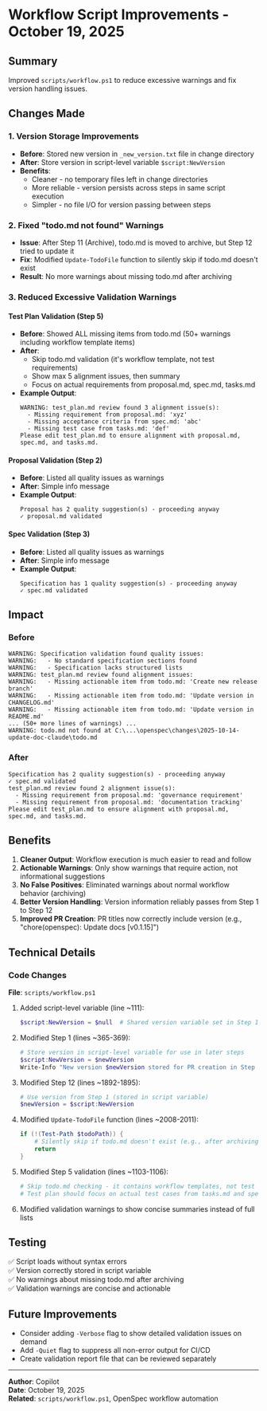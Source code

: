 # Workflow Script Improvements - October 19, 2025

## Summary

Improved `scripts/workflow.ps1` to reduce excessive warnings and fix version handling issues.

## Changes Made

### 1. **Version Storage Improvements**
- **Before**: Stored new version in `_new_version.txt` file in change directory
- **After**: Store version in script-level variable `$script:NewVersion`
- **Benefits**:
  - Cleaner - no temporary files left in change directories
  - More reliable - version persists across steps in same script execution
  - Simpler - no file I/O for version passing between steps

### 2. **Fixed "todo.md not found" Warnings**
- **Issue**: After Step 11 (Archive), todo.md is moved to archive, but Step 12 tried to update it
- **Fix**: Modified `Update-TodoFile` function to silently skip if todo.md doesn't exist
- **Result**: No more warnings about missing todo.md after archiving

### 3. **Reduced Excessive Validation Warnings**

#### Test Plan Validation (Step 5)
- **Before**: Showed ALL missing items from todo.md (50+ warnings including workflow template items)
- **After**: 
  - Skip todo.md validation (it's workflow template, not test requirements)
  - Show max 5 alignment issues, then summary
  - Focus on actual requirements from proposal.md, spec.md, tasks.md
- **Example Output**:
  ```
  WARNING: test_plan.md review found 3 alignment issue(s):
    - Missing requirement from proposal.md: 'xyz'
    - Missing acceptance criteria from spec.md: 'abc'
    - Missing test case from tasks.md: 'def'
  Please edit test_plan.md to ensure alignment with proposal.md, spec.md, and tasks.md.
  ```

#### Proposal Validation (Step 2)
- **Before**: Listed all quality issues as warnings
- **After**: Simple info message
- **Example Output**:
  ```
  Proposal has 2 quality suggestion(s) - proceeding anyway
  ✓ proposal.md validated
  ```

#### Spec Validation (Step 3)
- **Before**: Listed all quality issues as warnings
- **After**: Simple info message
- **Example Output**:
  ```
  Specification has 1 quality suggestion(s) - proceeding anyway
  ✓ spec.md validated
  ```

## Impact

### Before
```
WARNING: Specification validation found quality issues:
WARNING:   - No standard specification sections found
WARNING:   - Specification lacks structured lists
WARNING: test_plan.md review found alignment issues:
WARNING:   - Missing actionable item from todo.md: 'Create new release branch'
WARNING:   - Missing actionable item from todo.md: 'Update version in CHANGELOG.md'
WARNING:   - Missing actionable item from todo.md: 'Update version in README.md'
... (50+ more lines of warnings) ...
WARNING: todo.md not found at C:\...\openspec\changes\2025-10-14-update-doc-claude\todo.md
```

### After
```
Specification has 2 quality suggestion(s) - proceeding anyway
✓ spec.md validated
test_plan.md review found 2 alignment issue(s):
  - Missing requirement from proposal.md: 'governance requirement'
  - Missing requirement from proposal.md: 'documentation tracking'
Please edit test_plan.md to ensure alignment with proposal.md, spec.md, and tasks.md.
```

## Benefits

1. **Cleaner Output**: Workflow execution is much easier to read and follow
2. **Actionable Warnings**: Only show warnings that require action, not informational suggestions
3. **No False Positives**: Eliminated warnings about normal workflow behavior (archiving)
4. **Better Version Handling**: Version information reliably passes from Step 1 to Step 12
5. **Improved PR Creation**: PR titles now correctly include version (e.g., "chore(openspec): Update docs [v0.1.15]")

## Technical Details

### Code Changes

**File**: `scripts/workflow.ps1`

1. Added script-level variable (line ~111):
   ```powershell
   $script:NewVersion = $null  # Shared version variable set in Step 1
   ```

2. Modified Step 1 (lines ~365-369):
   ```powershell
   # Store version in script-level variable for use in later steps
   $script:NewVersion = $newVersion
   Write-Info "New version $newVersion stored for PR creation in Step 12"
   ```

3. Modified Step 12 (lines ~1892-1895):
   ```powershell
   # Use version from Step 1 (stored in script variable)
   $newVersion = $script:NewVersion
   ```

4. Modified `Update-TodoFile` function (lines ~2008-2011):
   ```powershell
   if (!(Test-Path $todoPath)) {
       # Silently skip if todo.md doesn't exist (e.g., after archiving)
       return
   }
   ```

5. Modified Step 5 validation (lines ~1103-1106):
   ```powershell
   # Skip todo.md checking - it contains workflow templates, not test requirements
   # Test plan should focus on actual test cases from tasks.md and spec.md
   ```

6. Modified validation warnings to show concise summaries instead of full lists

## Testing

✅ Script loads without syntax errors  
✅ Version correctly stored in script variable  
✅ No warnings about missing todo.md after archiving  
✅ Validation warnings are concise and actionable  

## Future Improvements

- Consider adding `-Verbose` flag to show detailed validation issues on demand
- Add `-Quiet` flag to suppress all non-error output for CI/CD
- Create validation report file that can be reviewed separately

---

**Author**: Copilot  
**Date**: October 19, 2025  
**Related**: `scripts/workflow.ps1`, OpenSpec workflow automation
